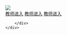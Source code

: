 
<!doctype html>
<html>
<head>
<meta charset="utf-8">
<title>网传管网</title>
<link rel="stylesheet" type="text/css" href="assets/style.css" />
</head>

<body>
<div class="content">
	<div class="header">
    	<img src="img/logo.png">
        <div class="quickLink">
            <a href="#">教师进入</a>
            <a href="#">教师进入</a>
            <a href="#">教师进入</a>
            
        </div>
    </div>
</div>
</body>
</html>
